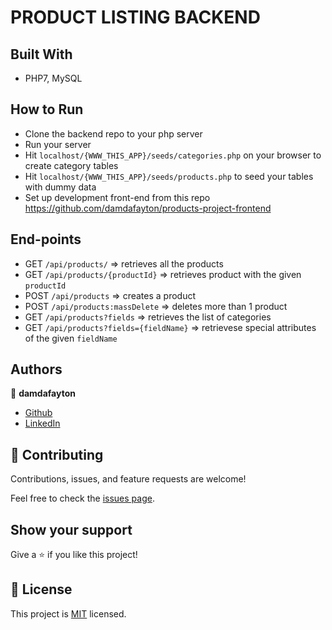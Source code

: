 # PRODUCT LISTING BACKEND

## Built With

- PHP7, MySQL

## How to Run

- Clone the backend repo to your php server
- Run your server
- Hit `localhost/{WWW_THIS_APP}/seeds/categories.php` on your browser to create category tables
- Hit `localhost/{WWW_THIS_APP}/seeds/products.php` to seed your tables with dummy data
- Set up development front-end from this repo https://github.com/damdafayton/products-project-frontend

## End-points

- GET `/api/products/` => retrieves all the products
- GET `/api/products/{productId}` => retrieves product with the given `productId`
- POST `/api/products` => creates a product
- POST `/api/products:massDelete` => deletes more than 1 product
- GET `/api/products?fields` => retrieves the list of categories
- GET `/api/products?fields={fieldName}` => retrievese special attributes of the given `fieldName`

## Authors

👤 **damdafayton**

- [Github](https://github.com/damdafayton)
- [LinkedIn](https://linkedin.com/in/damdafayton)

## 🤝 Contributing

Contributions, issues, and feature requests are welcome!

Feel free to check the [issues page](../../issues/).

## Show your support

Give a ⭐️ if you like this project!

## 📝 License

This project is [MIT](./MIT.md) licensed.
